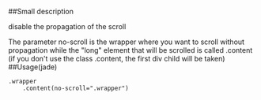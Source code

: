 ##Small description

disable the propagation of the scroll

The parameter no-scroll is the wrapper where you want to scroll without propagation while the "long" element that will be scrolled is called .content (if you don't use the class .content, the first div child will be taken)
##Usage(jade)

```
.wrapper
	.content(no-scroll=".wrapper")
```
